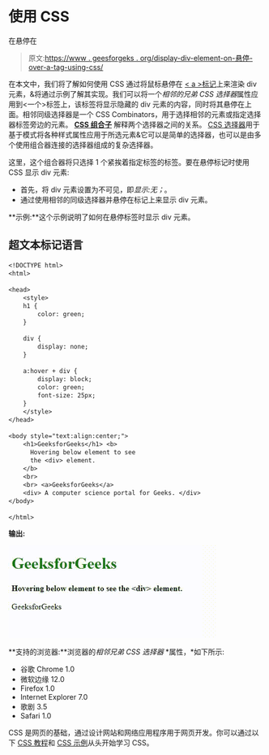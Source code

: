 # 使用 CSS

在悬停在

> 原文:[https://www . geesforgeks . org/display-div-element-on-悬停-over-a-tag-using-css/](https://www.geeksforgeeks.org/display-div-element-on-hovering-over-a-tag-using-css/)

在本文中，我们将了解如何使用 CSS 通过将鼠标悬停在 [< a >标记](https://www.geeksforgeeks.org/html-a-tag/)上来渲染 div 元素，&将通过示例了解其实现。我们可以将一个*相邻的兄弟 CSS 选择器*属性应用到<一个>标签上，该标签将显示隐藏的 div 元素的内容，同时将其悬停在上面。相邻同级选择器是一个 CSS Combinators，用于选择相邻的元素或指定选择器标签旁边的元素。 [**CSS 组合子**](https://www.geeksforgeeks.org/css-combinators/) 解释两个选择器之间的关系。 [CSS 选择器](https://www.geeksforgeeks.org/css-selectors-complete-reference/)用于基于模式将各种样式属性应用于所选元素&它可以是简单的选择器，也可以是由多个使用组合器连接的选择器组成的复杂选择器。

这里，这个组合器将只选择 1 个紧挨着指定标签的标签。要在悬停标记时使用 CSS 显示 div 元素:

*   首先，将 div 元素设置为不可见，即*显示:无；*。
*   通过使用相邻的同级选择器并悬停在标记上来显示 div 元素。

**示例:**这个示例说明了如何在悬停标签时显示 div 元素。

## 超文本标记语言

```
<!DOCTYPE html>
<html>

<head>
    <style>
    h1 {
        color: green;
    }

    div {
        display: none;
    }

    a:hover + div {
        display: block;
        color: green;
        font-size: 25px;
    }
    </style>
</head>

<body style="text:align:center;">
    <h1>GeeksforGeeks</h1> <b>
      Hovering below element to see 
      the <div> element.
    </b>
    <br>
    <br> <a>GeeksforGeeks</a>
    <div> A computer science portal for Geeks. </div>
</body>

</html>
```

**输出:**

![](img/03b69014ab32f3fa17640a34dd1516cb.png)

**支持的浏览器:**浏览器的*相邻兄弟 CSS 选择器* *属性，*如下所示:

*   谷歌 Chrome 1.0
*   微软边缘 12.0
*   Firefox 1.0
*   Internet Explorer 7.0
*   歌剧 3.5
*   Safari 1.0

CSS 是网页的基础，通过设计网站和网络应用程序用于网页开发。你可以通过以下 [CSS 教程](https://www.geeksforgeeks.org/css-tutorials/)和 [CSS 示例](https://www.geeksforgeeks.org/css-examples/)从头开始学习 CSS。